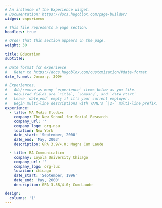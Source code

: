 ```yaml
---
# An instance of the Experience widget.
# Documentation: https://docs.hugoblox.com/page-builder/
widget: experience

# This file represents a page section.
headless: true

# Order that this section appears on the page.
weight: 30

title: Education
subtitle:

# Date format for experience
#   Refer to https://docs.hugoblox.com/customization/#date-format
date_format: January, 2006

# Experiences.
#   Add/remove as many `experience` items below as you like.
#   Required fields are `title`, `company`, and `date_start`.
#   Leave `date_end` empty if it's your current employer.
#   Begin multi-line descriptions with YAML's `|2-` multi-line prefix.
experience:
  - title: MA Media Studies
    company: The New School for Social Research
    company_url: ''
    company_logo: org-nsu
    location: New York
    date_start: 'September, 2000'
    date_end: 'May, 2003'
    description: GPA 3.9/4.0; Magna Cum Laude

  - title: BA Communication
    company: Loyola University Chicago
    company_url: ''
    company_logo: org-luc
    location: Chicago
    date_start: 'September, 1996'
    date_end: 'May, 2000'
    description: GPA 3.58/4.0; Cum Laude

design:
  columns: '1'
---
```

